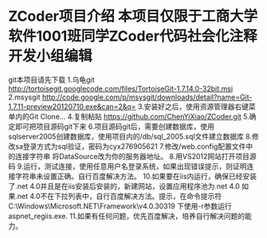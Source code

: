 ZCoder项目介绍
本项目仅限于工商大学软件1001班同学ZCoder代码社会化注释开发小组编辑
======
git本项目请先下载
1.乌龟git http://tortoisegit.googlecode.com/files/TortoiseGit-1.7.14.0-32bit.msi
2.msysgit http://code.google.com/p/msysgit/downloads/detail?name=Git-1.7.11-preview20120710.exe&can=2&q=
3.安装好之后，使用资源管理器右键菜单内的Git Clone...
4.复制粘贴 https://github.com/ChenYiXiao/ZCoder.git
5.确定即可把项目源码git下来
6.项目源码git后，需要创建数据库，使用sqlserver2005创建数据库，使用项目内的/db/sql_2005.sql文件建立数据库
8.修改sa登录方式为sql验证，密码为cyx276905621
7.修改/web.config配置文件中的连接字符串
<add name="db_ConnectionString" connectionString="Data Source=cyx\sqlexpress;Initial Catalog=zcoder;User ID=sa;Password=cyx276905621"
    providerName="System.Data.SqlClient" />
将DataSource改为你的服务器地址。
8.用VS2012网站打开项目源码
9.运行，测试连接，使用任意用户名登录系统，如果出现错误提示，则证明连接字符串未设置正确。自行百度解决方法。
10.如果要在iis内运行，确保已经安装了.net 4.0并且是在iis安装后安装的，新建网站，设置应用程序池为.net 4.0
   如果.net 4.0不在下拉列表中，自行百度解决方法。提示，在命令提示符
      C:\Windows\Microsoft.NET\Framework\v4.0.30319 下使用-r参数运行aspnet_regiis.exe.
11.如果有任何问题，优先百度解决，培养自行解决问题的能力。
